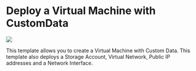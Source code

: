 # Deploy a Virtual Machine with CustomData

<a href="https://portal.azure.com/#create/Microsoft.Template/uri/https%3A%2F%2Fraw.githubusercontent.com%2FAzure%2Fazure-quickstart-templates%2Fmaster%2F101-vm-customdata%2Fazuredeploy.json" target="_blank">
    <img src="http://azuredeploy.net/deploybutton.png"/>
</a>

This template allows you to create a Virtual Machine with Custom Data. This template also deploys a Storage Account, Virtual Network, Public IP addresses and a Network Interface.
